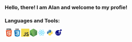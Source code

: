 ### Hello, there! I am Alan and welcome to my profie!

### Languages and Tools:
[<img align="left" alt="CSS" width="26px" src="https://raw.githubusercontent.com/github/explore/main/topics/html/html.png"  />][HTML_Site]
[<img align="left" alt="CSS" width="26px" src="https://raw.githubusercontent.com/github/explore/main/topics/css/css.png" />][CSS_Site]
[<img align="left" alt="JavaScript" width="26px" src="https://raw.githubusercontent.com/github/explore/main/topics/javascript/javascript.png" />][JavaScript_Site]
[<img align="left" alt="Node.JS" width="26px" src="https://raw.githubusercontent.com/github/explore/main/topics/nodejs/nodejs.png" />][NodeJS_Site]
[<img align="left" alt="React" width="26px" src="https://raw.githubusercontent.com/github/explore/main/topics/react/react.png" />][React_Site]
[<img align="left" alt="Python" width="26px" src="https://raw.githubusercontent.com/github/explore/main/topics/python/python.png" />][Python_Site]
[<img align="left" alt="Lua" width="26px" src="https://raw.githubusercontent.com/github/explore/main/topics/lua/lua.png" />][Lua_Site]





[CSS_Site]: https://developer.mozilla.org/en-US/docs/Web/CSS
[HTML_SITE]: https://developer.mozilla.org/en-US/docs/Web/HTML
[JavaScript_Site]: https://developer.mozilla.org/en-US/docs/Web/JavaScriptw
[Lua_Site]: https://www.lua.org/about.html
[NodeJS_Site]: https://nodejs.org/en/about/
[Python_Site]: https://www.python.org/
[React_Site]: https://reactjs.org/